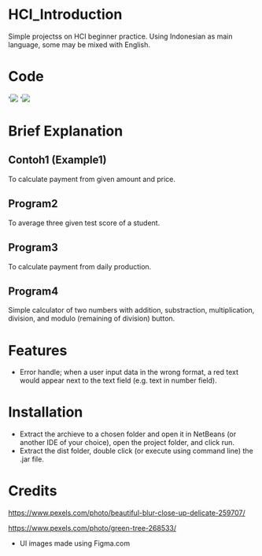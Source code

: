 # HCI_Introduction
Simple projectss on HCI beginner practice. Using Indonesian as main language, some may be mixed with English.

# Code
'![](https://img.shields.io/badge/Editor-NetBeans-informational?style=flat&logo=Apache-NetBeans-IDE&logoColor=white&color=1B6AC6)
'![](https://img.shields.io/badge/Code-Java-informational?style=flat&logo=Java&logoColor=white&color=007396)

# Brief Explanation
## Contoh1 (Example1)
To calculate payment from given amount and price.

## Program2
To average three given test score of a student.

## Program3
To calculate payment from daily production.

## Program4
Simple calculator of two numbers with addition, substraction, multiplication, division, and modulo (remaining of division) button.

# Features
- Error handle; when a user input data in the wrong format, a red text would appear next to the text field (e.g. text in number field).

# Installation
- Extract the archieve to a chosen folder and open it in NetBeans (or another IDE of your choice), open the project folder, and click run.
- Extract the dist folder, double click (or execute using command line) the .jar file.

# Credits
https://www.pexels.com/photo/beautiful-blur-close-up-delicate-259707/

https://www.pexels.com/photo/green-tree-268533/
- UI images made using Figma.com
